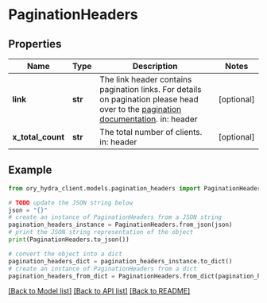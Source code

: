 # PaginationHeaders


## Properties

Name | Type | Description | Notes
------------ | ------------- | ------------- | -------------
**link** | **str** | The link header contains pagination links.  For details on pagination please head over to the [pagination documentation](https://www.ory.sh/docs/ecosystem/api-design#pagination).  in: header | [optional] 
**x_total_count** | **str** | The total number of clients.  in: header | [optional] 

## Example

```python
from ory_hydra_client.models.pagination_headers import PaginationHeaders

# TODO update the JSON string below
json = "{}"
# create an instance of PaginationHeaders from a JSON string
pagination_headers_instance = PaginationHeaders.from_json(json)
# print the JSON string representation of the object
print(PaginationHeaders.to_json())

# convert the object into a dict
pagination_headers_dict = pagination_headers_instance.to_dict()
# create an instance of PaginationHeaders from a dict
pagination_headers_from_dict = PaginationHeaders.from_dict(pagination_headers_dict)
```
[[Back to Model list]](../README.md#documentation-for-models) [[Back to API list]](../README.md#documentation-for-api-endpoints) [[Back to README]](../README.md)


